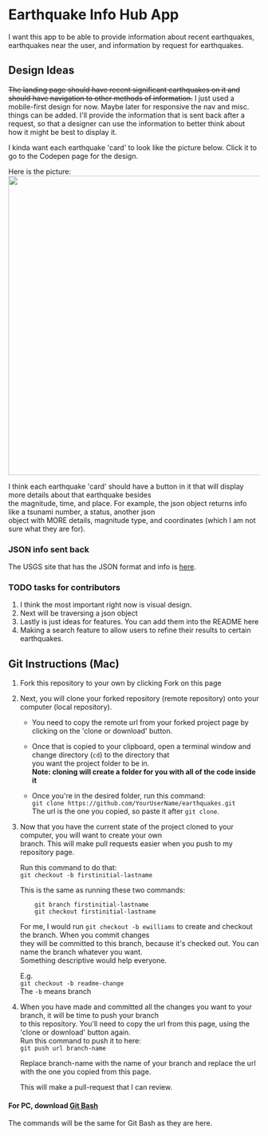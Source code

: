 Earthquake Info Hub App
=======================
I want this app to be able to provide information about recent earthquakes, earthquakes near the user, and information by request for earthquakes.

Design Ideas
------------
<strike>The landing page should have recent significant earthquakes on it and should have navigation to other methods of information.</strike>
I just used a mobile-first design for now. Maybe later for responsive the nav and misc. things can be added.
I'll provide the information that is sent back after a request, so that a designer can use the information to better think
about how it might be best to display it.

I kinda want each earthquake 'card' to look like the picture below. Click it to go to the Codepen page for the design.

Here is the picture:  
<a href="https://codepen.io/CodeSquatch/pen/zmBZgB" target="_blank"><img src="https://www.dropbox.com/s/94rdgheyb35nv2s/GitHub-earthquakes1.png?raw=1" width="600"></a>

I think each earthquake 'card' should have a button in it that will display more details about that earthquake besides  
the magnitude, time, and place. For example, the json object returns info like a tsunami number, a status, another json  
object with MORE details, magnitude type, and coordinates (which I am not sure what they are for).

### JSON info sent back

The USGS site that has the JSON format and info is <a href="https://earthquake.usgs.gov/earthquakes/feed/v1.0/geojson.php" target="_blank">here</a>.

### TODO tasks for contributors
1.  I think the most important right now is visual design.
2.  Next will be traversing a json object
3.  Lastly is just ideas for features. You can add them into the README here
4.  Making a search feature to allow users to refine their results to certain earthquakes.

Git Instructions (Mac)
----------------------
1.  Fork this repository to your own by clicking Fork on this page

2.  Next, you will clone your forked repository (remote repository) onto your computer (local repository).

    * You need to copy the remote url from your forked project page by clicking on the 'clone or download' button.
    
    * Once that is copied to your clipboard, open a terminal window and change directory (`cd`) to the directory that  
      you want the project folder to be in.  
      **Note: cloning will create a folder for you with all of the code inside it**
    
    * Once you're in the desired folder, run this command:  
      `git clone https://github.com/YourUserName/earthquakes.git`  
      The url is the one you copied, so paste it after `git clone`.
      
3.  Now that you have the current state of the project cloned to your computer, you will want to create your own  
    branch. This will make pull requests easier when you push to my repository page.
    
    Run this command to do that:  
    `git checkout -b firstinitial-lastname`
    
    This is the same as running these two commands:
    
            git branch firstinitial-lastname
            git checkout firstinitial-lastname
            
    For me, I would run `git checkout -b ewilliams` to create and checkout the branch. When you commit changes  
    they will be committed to this branch, because it's checked out. You can name the branch whatever you want.  
    Something descriptive would help everyone.
    
    E.g.  
    `git checkout -b readme-change`  
    The `-b` means branch
    
4.  When you have made and committed all the changes you want to your branch, it will be time to push your branch  
    to this repository. You'll need to copy the url from this page, using the 'clone or download' button again.  
    Run this command to push it to here:  
    `git push url branch-name`
    
    Replace branch-name with the name of your branch and replace the url with the one you copied from this page.
    
    This will make a pull-request that I can review.
    
#### For PC, download <a href="https://gitforwindows.org/" target="_blank">Git Bash</a>
The commands will be the same for Git Bash as they are here.
    
    
    
    
